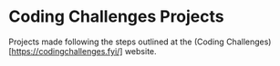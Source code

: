 # Coding Challenges Projects
Projects made following the steps outlined at the (Coding Challenges)[https://codingchallenges.fyi/] website.
